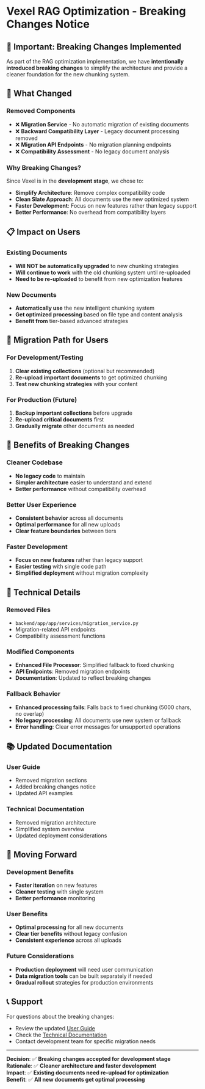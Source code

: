 # Vexel RAG Optimization - Breaking Changes Notice

## 🚨 Important: Breaking Changes Implemented

As part of the RAG optimization implementation, we have **intentionally introduced breaking changes** to simplify the architecture and provide a cleaner foundation for the new chunking system.

## 🔄 What Changed

### **Removed Components**
- ❌ **Migration Service** - No automatic migration of existing documents
- ❌ **Backward Compatibility Layer** - Legacy document processing removed
- ❌ **Migration API Endpoints** - No migration planning endpoints
- ❌ **Compatibility Assessment** - No legacy document analysis

### **Why Breaking Changes?**
Since Vexel is in the **development stage**, we chose to:
- **Simplify Architecture**: Remove complex compatibility code
- **Clean Slate Approach**: All documents use the new optimized system
- **Faster Development**: Focus on new features rather than legacy support
- **Better Performance**: No overhead from compatibility layers

## 📋 Impact on Users

### **Existing Documents**
- **Will NOT be automatically upgraded** to new chunking strategies
- **Will continue to work** with the old chunking system until re-uploaded
- **Need to be re-uploaded** to benefit from new optimization features

### **New Documents**
- **Automatically use** the new intelligent chunking system
- **Get optimized processing** based on file type and content analysis
- **Benefit from** tier-based advanced strategies

## 🚀 Migration Path for Users

### **For Development/Testing**
1. **Clear existing collections** (optional but recommended)
2. **Re-upload important documents** to get optimized chunking
3. **Test new chunking strategies** with your content

### **For Production (Future)**
1. **Backup important collections** before upgrade
2. **Re-upload critical documents** first
3. **Gradually migrate** other documents as needed

## 🎯 Benefits of Breaking Changes

### **Cleaner Codebase**
- **No legacy code** to maintain
- **Simpler architecture** easier to understand and extend
- **Better performance** without compatibility overhead

### **Better User Experience**
- **Consistent behavior** across all documents
- **Optimal performance** for all new uploads
- **Clear feature boundaries** between tiers

### **Faster Development**
- **Focus on new features** rather than legacy support
- **Easier testing** with single code path
- **Simplified deployment** without migration complexity

## 🔧 Technical Details

### **Removed Files**
- `backend/app/app/services/migration_service.py`
- Migration-related API endpoints
- Compatibility assessment functions

### **Modified Components**
- **Enhanced File Processor**: Simplified fallback to fixed chunking
- **API Endpoints**: Removed migration endpoints
- **Documentation**: Updated to reflect breaking changes

### **Fallback Behavior**
- **Enhanced processing fails**: Falls back to fixed chunking (5000 chars, no overlap)
- **No legacy processing**: All documents use new system or fallback
- **Error handling**: Clear error messages for unsupported operations

## 📚 Updated Documentation

### **User Guide**
- Removed migration sections
- Added breaking changes notice
- Updated API examples

### **Technical Documentation**
- Removed migration architecture
- Simplified system overview
- Updated deployment considerations

## 🎉 Moving Forward

### **Development Benefits**
- **Faster iteration** on new features
- **Cleaner testing** with single system
- **Better performance** monitoring

### **User Benefits**
- **Optimal processing** for all new documents
- **Clear tier benefits** without legacy confusion
- **Consistent experience** across all uploads

### **Future Considerations**
- **Production deployment** will need user communication
- **Data migration tools** can be built separately if needed
- **Gradual rollout** strategies for production environments

## 📞 Support

For questions about the breaking changes:
- Review the updated [User Guide](./docs/RAG_OPTIMIZATION_USER_GUIDE.md)
- Check the [Technical Documentation](./docs/RAG_OPTIMIZATION_TECHNICAL.md)
- Contact development team for specific migration needs

---

**Decision**: ✅ **Breaking changes accepted for development stage**  
**Rationale**: ✅ **Cleaner architecture and faster development**  
**Impact**: ✅ **Existing documents need re-upload for optimization**  
**Benefit**: ✅ **All new documents get optimal processing**
